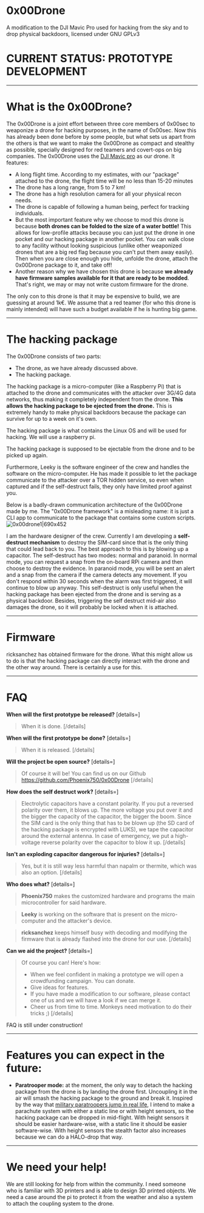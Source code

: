 # 0x00Drone
A modification to the DJI Mavic Pro used for hacking from the sky and to drop physical backdoors, licensed under GNU GPLv3

# CURRENT STATUS: PROTOTYPE DEVELOPMENT
---

# What is the 0x00Drone?
The 0x00Drone is a joint effort between three core members of 0x00sec to weaponize a drone for hacking purposes, in the name of 0x00sec. Now this has already been done before by some people, but what sets us apart from the others is that we want to make the 0x00Drone as compact and stealthy as possible, specially designed for red teamers and covert-ops on big companies. The 0x00Drone uses the [DJI Mavic pro](https://www.dji.com/products/mavic) as our drone. It features:

* A long flight time. According to my estimates, with our "package" attached to the drone, the flight time will be no less than 15-20 minutes
* The drone has a long range, from 5 to 7 km!
* The drone has a high resolution camera for all your physical recon needs.
* The drone is capable of following a human being, perfect for tracking individuals.
* But the most important feature why we choose to mod this drone is because **both drones can be folded to the size of a water bottle!** This allows for low-profile attacks because you can just put the drone in one pocket and our hacking package in another pocket. You can walk close to any facility without looking suspicious (unlike other weaponized drones that are a big red flag because you can't put them away easily). Then when you are close enough you hide, unfolde the drone, attach the 0x00Drone package to it, and take off!
* Another reason why we have chosen this drone is because **we already have firmware samples available for it that are ready to be modded**. That's right, we may or may not write custom firmware for the drone.

The only con to this drone is that it may be expensive to build, we are guessing at around 1k€. We assume that a red teamer (for who this drone is mainly intended) will have such a budget available if he is hunting big game.

---
# The hacking package
The 0x00Drone consists of two parts:
* The drone, as we have already discussed above.
* The hacking package.

The hacking package is a micro-computer (like a Raspberry Pi) that is attached to the drone and communicates with the attacker over 3G/4G data networks, thus making it completely independent from the drone. **This allows the hacking package to be ejected from the drone.** This is extremely handy to make physical backdoors because the package can survive for up to a week on it's own.

The hacking package is what contains the Linux OS and will be used for hacking. We will use a raspberry pi.

The hacking package is supposed to be ejectable from the drone and to be picked up again.

Furthermore, Leeky is the software engineer of the crew and handles the software on the micro-computer. He has made it possible to let the package communicate to the attacker over a TOR hidden service, so even when captured and if the self-destruct fails, they only have limited proof against you.

Below is a badly-drawn communication architecture of the 0x00Drone made by me. The "0x00Drone framework" is a misleading name: it is just a CLI app to communicate to the package that contains some custom scripts.
![0x00drone1|690x452](https://0x00sec.s3.amazonaws.com/optimized/2X/a/a931c08f7b748d2c688b26b10e890d7f3e55f883_1_690x452.png)

I am the hardware designer of the crew. Currently I am developing a **self-destruct mechanism** to destroy the SIM-card since that is the only thing that could lead back to you. The best approach to this is by blowing up a capacitor. The self-destruct has two modes: normal and paranoid. In normal mode, you can request a snap from the on-board RPi camera and then choose to destroy the evidence. In paranoid mode, you will be sent an alert and a snap from the camera if the camera detects any movement. If you don't respond within 30 seconds when the alarm was first triggered, it will continue to blow up anyway. This self-destruct is only useful when the hacking package has been ejected from the drone and is serving as a physical backdoor. Besides, triggering the self destruct mid-air also damages the drone, so it will probably be locked when it is attached.

---
# Firmware
ricksanchez has obtained firmware for the drone. What this might allow us to do is that the hacking package can directly interact with the drone and the other way around. There is certainly a use for this.

---
# FAQ

**When will the first prototype be released?**
[details=]
> When it is done.
[/details]

**When will the first prototype be done?**
[details=]
> When it is released.
[/details]

**Will the project be open source?**
[details=]
> Of course it will be! You can find us on our Github https://github.com/Phoenix750/0x00Drone
[/details]

**How does the self destruct work?**
[details=]
> Electrolytic capacitors have a constant polarity. If you put a reversed polarity over them, it blows up. The more voltage you put over it and the bigger the capacity of the capacitor, the bigger the boom. Since the SIM card is the only thing that has to be blown up (the SD card of the hacking package is encrypted with LUKS), we tape the capacitor around the external antenna. In case of emergency, we put a high-voltage reverse polarity over the capacitor to blow it up.
[/details]

**Isn't an exploding capacitor dangerous for injuries?**
[details=]
> Yes, but it is still way less harmful than napalm or thermite, which was also an option.
[/details]

**Who does what?**
[details=]
> **Phoenix750** makes the customized hardware and programs the main microcontroller for said hardware.

>**Leeky** is working on the software that is present on the micro-computer and the attacker's device.

>**ricksanchez** keeps himself busy with decoding and modifying the firmware that is already flashed into the drone for our use.
[/details]

**Can we aid the project?**
[details=]
> Of course you can! Here's how:
> * When we feel confident in making a prototype we will open a crowdfunding campaign. You can donate.
> * Give ideas for features.
> * If you have made a modification to our software, please contact one of us and we will have a look if we can merge it.
> * Cheer us from time to time. Monkeys need motivation to do their tricks ;)
[/details]

FAQ is still under construction!

---
# Features you can expect in the future:

* **Paratrooper mode:** at the moment, the only way to detach the hacking package from the drone is by landing the drone first. Uncoupling it in the air will smash the hacking package to the ground and break it. Inspired by the way that [military paratroopers jump in real life](https://youtu.be/R-2puqqmycM?t=3m11s), I intend to make a parachute system with either a static line or with height sensors, so the hacking package can be dropped in mid-flight. With height sensors it should be easier hardware-wise, with a static line it should be easier software-wise. With height sensors the stealth factor also increases because we can do a HALO-drop that way.

---
# We need your help!

We are still looking for help from within the community. I need someone who is familiar with 3D printers and is able to design 3D printed objects. We need a case around the pi to protect it from the weather and also a system to attach the coupling system to the drone.
